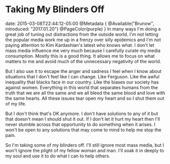 # Taking My Blinders Off
date: 2015-03-08T22:44:12-05:00
@Metadata {
  @Available("Brunow", introduced: "2017.01.20")
  @PageColor(purple)
}
In many ways I'm doing a great job of tuning out distractions from the outside world. I'm not letting the popular media work me up in a frenzy over silly epidemics and I'm not paying attention to Kim Kardashian's latest who knows what. I don't let mass media influence me very much because I carefully curate my media consumption. Mostly this is a good thing. It allows me to focus on what matters to me and avoid much of the unnecessary negativity of the world.

But I also use it to escape the anger and sadness I feel when I know about situations that I don't feel like I can change. Like Ferguson. Like the awful inequality that blacks face in our country. Like the biases our society has against women. Everything in this world that separates humans from the truth that we are all the same and we all bleed the same blood and love with the same hearts. All these issues tear open my heart and so I shut them out of my life.

But I don't think that's OK anymore. I don't have solutions to any of it but that doesn't mean I should shut it out. If I don't let it hurt my heart then I'll never stumble across that opportunity to do something when it arises. I won't be open to any solutions that may come to mind to help me stop the pain.

So I'm taking some of my blinders off. I'll still ignore most mass media, but I won't ignore the plight of my fellow woman and man. I'll soak it in deeply to my soul and use it to do what I can to help others.
